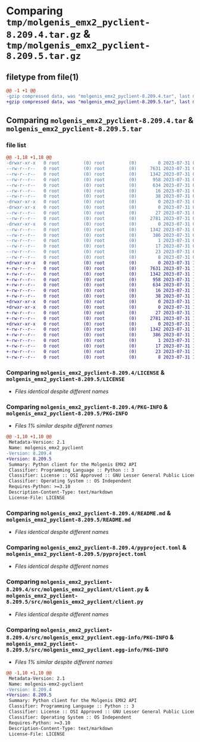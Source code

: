 # Comparing `tmp/molgenis_emx2_pyclient-8.209.4.tar.gz` & `tmp/molgenis_emx2_pyclient-8.209.5.tar.gz`

## filetype from file(1)

```diff
@@ -1 +1 @@
-gzip compressed data, was "molgenis_emx2_pyclient-8.209.4.tar", last modified: Mon Jul 31 08:11:17 2023, max compression
+gzip compressed data, was "molgenis_emx2_pyclient-8.209.5.tar", last modified: Mon Jul 31 13:41:03 2023, max compression
```

## Comparing `molgenis_emx2_pyclient-8.209.4.tar` & `molgenis_emx2_pyclient-8.209.5.tar`

### file list

```diff
@@ -1,18 +1,18 @@
-drwxr-xr-x   0 root         (0) root         (0)        0 2023-07-31 08:11:17.278703 molgenis_emx2_pyclient-8.209.4/
--rw-r--r--   0 root         (0) root         (0)     7631 2023-07-31 08:00:55.000000 molgenis_emx2_pyclient-8.209.4/LICENSE
--rw-r--r--   0 root         (0) root         (0)     1342 2023-07-31 08:11:17.274703 molgenis_emx2_pyclient-8.209.4/PKG-INFO
--rw-r--r--   0 root         (0) root         (0)      958 2023-07-31 08:00:55.000000 molgenis_emx2_pyclient-8.209.4/README.md
--rw-r--r--   0 root         (0) root         (0)      634 2023-07-31 08:00:55.000000 molgenis_emx2_pyclient-8.209.4/pyproject.toml
--rw-r--r--   0 root         (0) root         (0)       16 2023-07-31 08:00:55.000000 molgenis_emx2_pyclient-8.209.4/requirements.txt
--rw-r--r--   0 root         (0) root         (0)       38 2023-07-31 08:11:17.278703 molgenis_emx2_pyclient-8.209.4/setup.cfg
-drwxr-xr-x   0 root         (0) root         (0)        0 2023-07-31 08:11:17.274703 molgenis_emx2_pyclient-8.209.4/src/
-drwxr-xr-x   0 root         (0) root         (0)        0 2023-07-31 08:11:17.274703 molgenis_emx2_pyclient-8.209.4/src/molgenis_emx2_pyclient/
--rw-r--r--   0 root         (0) root         (0)       27 2023-07-31 08:00:55.000000 molgenis_emx2_pyclient-8.209.4/src/molgenis_emx2_pyclient/__init__.py
--rw-r--r--   0 root         (0) root         (0)     2781 2023-07-31 08:00:55.000000 molgenis_emx2_pyclient-8.209.4/src/molgenis_emx2_pyclient/client.py
-drwxr-xr-x   0 root         (0) root         (0)        0 2023-07-31 08:11:17.274703 molgenis_emx2_pyclient-8.209.4/src/molgenis_emx2_pyclient.egg-info/
--rw-r--r--   0 root         (0) root         (0)     1342 2023-07-31 08:11:17.000000 molgenis_emx2_pyclient-8.209.4/src/molgenis_emx2_pyclient.egg-info/PKG-INFO
--rw-r--r--   0 root         (0) root         (0)      386 2023-07-31 08:11:17.000000 molgenis_emx2_pyclient-8.209.4/src/molgenis_emx2_pyclient.egg-info/SOURCES.txt
--rw-r--r--   0 root         (0) root         (0)        1 2023-07-31 08:11:17.000000 molgenis_emx2_pyclient-8.209.4/src/molgenis_emx2_pyclient.egg-info/dependency_links.txt
--rw-r--r--   0 root         (0) root         (0)       17 2023-07-31 08:11:17.000000 molgenis_emx2_pyclient-8.209.4/src/molgenis_emx2_pyclient.egg-info/requires.txt
--rw-r--r--   0 root         (0) root         (0)       23 2023-07-31 08:11:17.000000 molgenis_emx2_pyclient-8.209.4/src/molgenis_emx2_pyclient.egg-info/top_level.txt
--rw-r--r--   0 root         (0) root         (0)        8 2023-07-31 08:06:59.000000 molgenis_emx2_pyclient-8.209.4/version.txt
+drwxr-xr-x   0 root         (0) root         (0)        0 2023-07-31 13:41:03.791214 molgenis_emx2_pyclient-8.209.5/
+-rw-r--r--   0 root         (0) root         (0)     7631 2023-07-31 13:29:18.000000 molgenis_emx2_pyclient-8.209.5/LICENSE
+-rw-r--r--   0 root         (0) root         (0)     1342 2023-07-31 13:41:03.791214 molgenis_emx2_pyclient-8.209.5/PKG-INFO
+-rw-r--r--   0 root         (0) root         (0)      958 2023-07-31 13:29:19.000000 molgenis_emx2_pyclient-8.209.5/README.md
+-rw-r--r--   0 root         (0) root         (0)      634 2023-07-31 13:29:19.000000 molgenis_emx2_pyclient-8.209.5/pyproject.toml
+-rw-r--r--   0 root         (0) root         (0)       16 2023-07-31 13:29:19.000000 molgenis_emx2_pyclient-8.209.5/requirements.txt
+-rw-r--r--   0 root         (0) root         (0)       38 2023-07-31 13:41:03.791214 molgenis_emx2_pyclient-8.209.5/setup.cfg
+drwxr-xr-x   0 root         (0) root         (0)        0 2023-07-31 13:41:03.787214 molgenis_emx2_pyclient-8.209.5/src/
+drwxr-xr-x   0 root         (0) root         (0)        0 2023-07-31 13:41:03.791214 molgenis_emx2_pyclient-8.209.5/src/molgenis_emx2_pyclient/
+-rw-r--r--   0 root         (0) root         (0)       27 2023-07-31 13:29:19.000000 molgenis_emx2_pyclient-8.209.5/src/molgenis_emx2_pyclient/__init__.py
+-rw-r--r--   0 root         (0) root         (0)     2781 2023-07-31 13:29:19.000000 molgenis_emx2_pyclient-8.209.5/src/molgenis_emx2_pyclient/client.py
+drwxr-xr-x   0 root         (0) root         (0)        0 2023-07-31 13:41:03.791214 molgenis_emx2_pyclient-8.209.5/src/molgenis_emx2_pyclient.egg-info/
+-rw-r--r--   0 root         (0) root         (0)     1342 2023-07-31 13:41:03.000000 molgenis_emx2_pyclient-8.209.5/src/molgenis_emx2_pyclient.egg-info/PKG-INFO
+-rw-r--r--   0 root         (0) root         (0)      386 2023-07-31 13:41:03.000000 molgenis_emx2_pyclient-8.209.5/src/molgenis_emx2_pyclient.egg-info/SOURCES.txt
+-rw-r--r--   0 root         (0) root         (0)        1 2023-07-31 13:41:03.000000 molgenis_emx2_pyclient-8.209.5/src/molgenis_emx2_pyclient.egg-info/dependency_links.txt
+-rw-r--r--   0 root         (0) root         (0)       17 2023-07-31 13:41:03.000000 molgenis_emx2_pyclient-8.209.5/src/molgenis_emx2_pyclient.egg-info/requires.txt
+-rw-r--r--   0 root         (0) root         (0)       23 2023-07-31 13:41:03.000000 molgenis_emx2_pyclient-8.209.5/src/molgenis_emx2_pyclient.egg-info/top_level.txt
+-rw-r--r--   0 root         (0) root         (0)        8 2023-07-31 13:36:04.000000 molgenis_emx2_pyclient-8.209.5/version.txt
```

### Comparing `molgenis_emx2_pyclient-8.209.4/LICENSE` & `molgenis_emx2_pyclient-8.209.5/LICENSE`

 * *Files identical despite different names*

### Comparing `molgenis_emx2_pyclient-8.209.4/PKG-INFO` & `molgenis_emx2_pyclient-8.209.5/PKG-INFO`

 * *Files 1% similar despite different names*

```diff
@@ -1,10 +1,10 @@
 Metadata-Version: 2.1
 Name: molgenis_emx2_pyclient
-Version: 8.209.4
+Version: 8.209.5
 Summary: Python client for the Molgenis EMX2 API
 Classifier: Programming Language :: Python :: 3
 Classifier: License :: OSI Approved :: GNU Lesser General Public License v3 (LGPLv3)
 Classifier: Operating System :: OS Independent
 Requires-Python: >=3.10
 Description-Content-Type: text/markdown
 License-File: LICENSE
```

### Comparing `molgenis_emx2_pyclient-8.209.4/README.md` & `molgenis_emx2_pyclient-8.209.5/README.md`

 * *Files identical despite different names*

### Comparing `molgenis_emx2_pyclient-8.209.4/pyproject.toml` & `molgenis_emx2_pyclient-8.209.5/pyproject.toml`

 * *Files identical despite different names*

### Comparing `molgenis_emx2_pyclient-8.209.4/src/molgenis_emx2_pyclient/client.py` & `molgenis_emx2_pyclient-8.209.5/src/molgenis_emx2_pyclient/client.py`

 * *Files identical despite different names*

### Comparing `molgenis_emx2_pyclient-8.209.4/src/molgenis_emx2_pyclient.egg-info/PKG-INFO` & `molgenis_emx2_pyclient-8.209.5/src/molgenis_emx2_pyclient.egg-info/PKG-INFO`

 * *Files 1% similar despite different names*

```diff
@@ -1,10 +1,10 @@
 Metadata-Version: 2.1
 Name: molgenis-emx2-pyclient
-Version: 8.209.4
+Version: 8.209.5
 Summary: Python client for the Molgenis EMX2 API
 Classifier: Programming Language :: Python :: 3
 Classifier: License :: OSI Approved :: GNU Lesser General Public License v3 (LGPLv3)
 Classifier: Operating System :: OS Independent
 Requires-Python: >=3.10
 Description-Content-Type: text/markdown
 License-File: LICENSE
```

